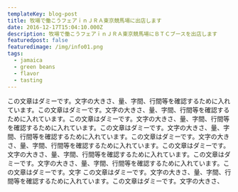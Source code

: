 ```yaml
---
templateKey: blog-post
title: 牧場で働こうフェアｉｎＪＲＡ東京競馬場に出店します
date: 2016-12-17T15:04:10.000Z
description: 牧場で働こうフェアｉｎＪＲＡ東京競馬場にＢＴＣブースを出店します
featuredpost: false
featuredimage: /img/info01.png
tags:
  - jamaica
  - green beans
  - flavor
  - tasting
---
```

この文章はダミーです。文字の大きさ、量、字間、行間等を確認するために入れています。この文章はダミーです。文字の大きさ、量、字間、行間等を確認するために入れています。この文章はダミーです。文字の大きさ、量、字間、行間等を確認するために入れています。この文章はダミーです。文字の大きさ、量、字間、行間等を確認するために入れています。この文章はダミーです。文字の大きさ、量、字間、行間等を確認するために入れています。この文章はダミーです。文字の大きさ、量、字間、行間等を確認するために入れています。この文章はダミーです。文字の大きさ、量、字間、行間等を確認するために入れています。この文章はダミーです。文字
この文章はダミーです。文字の大きさ、量、字間、行間等を確認するために入れています。この文章はダミーです。文字の大きさ、